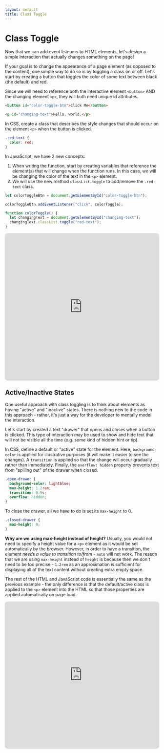 ```yaml
---
layout: default
title: Class Toggle
---
```

# Class Toggle
Now that we can add event listeners to HTML elements, let's design a simple interaction that actually changes something on the page!

If your goal is to change the appearance of a page element (as opposed to the content), one simple way to do so is by toggling a class on or off. Let's start by creating a button that toggles the color of some text between black (the default) and red.

Since we will need to reference both the interactive element `<button>` AND the changing element `<p>`, they will both need unique id attributes.

```html
<button id="color-toggle-btn">Click Me</button>

<p id="changing-text">Hello, world.</p>
```

In CSS, create a class that describes the style changes that should occur on the element `<p>` when the button is clicked.
```css
.red-text {
  color: red;
}
```

In JavaScript, we have 2 new concepts:
1. When writing the function, start by creating variables that reference the element(s) that will change when the function runs. In this case, we will be changing the color of the text in the `<p>` element.
2. We will use the new method `classList.toggle` to add/remove the `.red-text` class.

```js
let colorToggleBtn = document.getElementById("color-toggle-btn");

colorToggleBtn.addEventListener("click", colorToggle);

function colorToggle() {
  let changingText = document.getElementById("changing-text");
  changingText.classList.toggle("red-text");
}
```

<iframe src="https://replit.com/@sheffie/IMS322-Class-Toggle?embed=true" width="100%" height="480" style="border: none; border-radius: 8px; box-shadow: 0 1px 3px rgba(0,0,0,0.12), 0 1px 2px rgba(0,0,0,0.24);"></iframe>

## Active/Inactive States
One useful approach with class toggling is to think about elements as having "active" and "inactive" states. There is nothing new to the code in this approach - rather, it's just a way for the developer to mentally model the interaction.

Let's start by created a text "drawer" that opens and closes when a button is clicked. This type of interaction may be used to show and hide text that will not be visible all the time (e.g. some kind of hidden hint or tip).

In CSS, define a default or "active" state for the element. Here, `background-color` is applied for illustrative purposes (it will make it easier to see the changes). A `transition` is applied so that the change will occur gradually rather than immediately. Finally, the `overflow: hidden` property prevents text from "spilling out" of the drawer when closed.

```css
.open-drawer {
  background-color: lightblue;
  max-height: 1.2rem;
  transition: 0.5s;
  overflow: hidden;
}
```

To close the drawer, all we have to do is set its `max-height` to 0.

```css
.closed-drawer {
  max-height: 0;
}
```

**Why are we using max-height instead of height?**
Usually, you would not need to specify a height value for a `<p>` element as it would be set automatically by the browser. However, in order to have a transition, the element *needs a value to transition to/from* - `auto` will not work. The reason that we are using `max-height` instead of `height` is because then we don't need to be too precise - `1.2rem` as an approximation is sufficient for displaying all of the text content without creating extra empty space.

The rest of the HTML and JavaScript code is essentially the same as the previous example - the only difference is that the default/active class is applied to the `<p>` element into the HTML so that those properties are applied automatically on page load.

<iframe src="https://replit.com/@sheffie/IMS322-Class-Toggle-2?embed=true" width="100%" height="480" style="border: none; border-radius: 8px; box-shadow: 0 1px 3px rgba(0,0,0,0.12), 0 1px 2px rgba(0,0,0,0.24);"></iframe>
